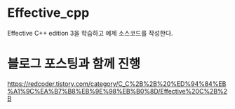 # Effective_cpp
Effective C++ edition 3을 학습하고 예제 소스코드를 작성한다.

# 블로그 포스팅과 함께 진행
https://redcoder.tistory.com/category/C_C%2B%2B%20%ED%94%84%EB%A1%9C%EA%B7%B8%EB%9E%98%EB%B0%8D/Effective%20C%2B%2B
